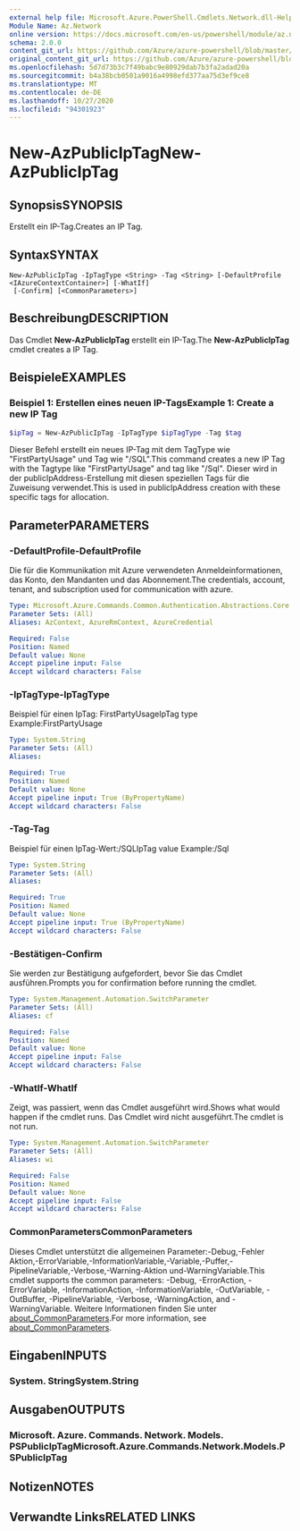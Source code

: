 ```yaml
---
external help file: Microsoft.Azure.PowerShell.Cmdlets.Network.dll-Help.xml
Module Name: Az.Network
online version: https://docs.microsoft.com/en-us/powershell/module/az.network/new-azpubliciptag
schema: 2.0.0
content_git_url: https://github.com/Azure/azure-powershell/blob/master/src/Network/Network/help/New-AzPublicIpTag.md
original_content_git_url: https://github.com/Azure/azure-powershell/blob/master/src/Network/Network/help/New-AzPublicIpTag.md
ms.openlocfilehash: 5d7d73b3c7f49babc9e80929dab7b3fa2adad20a
ms.sourcegitcommit: b4a38bcb0501a9016a4998efd377aa75d3ef9ce8
ms.translationtype: MT
ms.contentlocale: de-DE
ms.lasthandoff: 10/27/2020
ms.locfileid: "94301923"
---
```

# <span data-ttu-id="9aff4-101">New-AzPublicIpTag</span><span class="sxs-lookup"><span data-stu-id="9aff4-101">New-AzPublicIpTag</span></span>

## <span data-ttu-id="9aff4-102">Synopsis</span><span class="sxs-lookup"><span data-stu-id="9aff4-102">SYNOPSIS</span></span>
<span data-ttu-id="9aff4-103">Erstellt ein IP-Tag.</span><span class="sxs-lookup"><span data-stu-id="9aff4-103">Creates an IP Tag.</span></span>

## <span data-ttu-id="9aff4-104">Syntax</span><span class="sxs-lookup"><span data-stu-id="9aff4-104">SYNTAX</span></span>

```
New-AzPublicIpTag -IpTagType <String> -Tag <String> [-DefaultProfile <IAzureContextContainer>] [-WhatIf]
 [-Confirm] [<CommonParameters>]
```

## <span data-ttu-id="9aff4-105">Beschreibung</span><span class="sxs-lookup"><span data-stu-id="9aff4-105">DESCRIPTION</span></span>
<span data-ttu-id="9aff4-106">Das Cmdlet **New-AzPublicIpTag** erstellt ein IP-Tag.</span><span class="sxs-lookup"><span data-stu-id="9aff4-106">The **New-AzPublicIpTag** cmdlet creates a IP Tag.</span></span>

## <span data-ttu-id="9aff4-107">Beispiele</span><span class="sxs-lookup"><span data-stu-id="9aff4-107">EXAMPLES</span></span>

### <span data-ttu-id="9aff4-108">Beispiel 1: Erstellen eines neuen IP-Tags</span><span class="sxs-lookup"><span data-stu-id="9aff4-108">Example 1: Create a new IP Tag</span></span>
```powershell
$ipTag = New-AzPublicIpTag -IpTagType $ipTagType -Tag $tag
```

<span data-ttu-id="9aff4-109">Dieser Befehl erstellt ein neues IP-Tag mit dem TagType wie "FirstPartyUsage" und Tag wie "/SQL".</span><span class="sxs-lookup"><span data-stu-id="9aff4-109">This command creates a new IP Tag with the Tagtype like "FirstPartyUsage" and tag like "/Sql".</span></span> <span data-ttu-id="9aff4-110">Dieser wird in der publicIpAddress-Erstellung mit diesen speziellen Tags für die Zuweisung verwendet.</span><span class="sxs-lookup"><span data-stu-id="9aff4-110">This is used in publicIpAddress creation with these specific tags for allocation.</span></span>

## <span data-ttu-id="9aff4-111">Parameter</span><span class="sxs-lookup"><span data-stu-id="9aff4-111">PARAMETERS</span></span>

### <span data-ttu-id="9aff4-112">-DefaultProfile</span><span class="sxs-lookup"><span data-stu-id="9aff4-112">-DefaultProfile</span></span>
<span data-ttu-id="9aff4-113">Die für die Kommunikation mit Azure verwendeten Anmeldeinformationen, das Konto, den Mandanten und das Abonnement.</span><span class="sxs-lookup"><span data-stu-id="9aff4-113">The credentials, account, tenant, and subscription used for communication with azure.</span></span>

```yaml
Type: Microsoft.Azure.Commands.Common.Authentication.Abstractions.Core.IAzureContextContainer
Parameter Sets: (All)
Aliases: AzContext, AzureRmContext, AzureCredential

Required: False
Position: Named
Default value: None
Accept pipeline input: False
Accept wildcard characters: False
```

### <span data-ttu-id="9aff4-114">-IpTagType</span><span class="sxs-lookup"><span data-stu-id="9aff4-114">-IpTagType</span></span>
<span data-ttu-id="9aff4-115">Beispiel für einen IpTag: FirstPartyUsage</span><span class="sxs-lookup"><span data-stu-id="9aff4-115">IpTag type Example:FirstPartyUsage</span></span>

```yaml
Type: System.String
Parameter Sets: (All)
Aliases:

Required: True
Position: Named
Default value: None
Accept pipeline input: True (ByPropertyName)
Accept wildcard characters: False
```

### <span data-ttu-id="9aff4-116">-Tag</span><span class="sxs-lookup"><span data-stu-id="9aff4-116">-Tag</span></span>
<span data-ttu-id="9aff4-117">Beispiel für einen IpTag-Wert:/SQL</span><span class="sxs-lookup"><span data-stu-id="9aff4-117">IpTag value Example:/Sql</span></span>

```yaml
Type: System.String
Parameter Sets: (All)
Aliases:

Required: True
Position: Named
Default value: None
Accept pipeline input: True (ByPropertyName)
Accept wildcard characters: False
```

### <span data-ttu-id="9aff4-118">-Bestätigen</span><span class="sxs-lookup"><span data-stu-id="9aff4-118">-Confirm</span></span>
<span data-ttu-id="9aff4-119">Sie werden zur Bestätigung aufgefordert, bevor Sie das Cmdlet ausführen.</span><span class="sxs-lookup"><span data-stu-id="9aff4-119">Prompts you for confirmation before running the cmdlet.</span></span>

```yaml
Type: System.Management.Automation.SwitchParameter
Parameter Sets: (All)
Aliases: cf

Required: False
Position: Named
Default value: None
Accept pipeline input: False
Accept wildcard characters: False
```

### <span data-ttu-id="9aff4-120">-WhatIf</span><span class="sxs-lookup"><span data-stu-id="9aff4-120">-WhatIf</span></span>
<span data-ttu-id="9aff4-121">Zeigt, was passiert, wenn das Cmdlet ausgeführt wird.</span><span class="sxs-lookup"><span data-stu-id="9aff4-121">Shows what would happen if the cmdlet runs.</span></span>
<span data-ttu-id="9aff4-122">Das Cmdlet wird nicht ausgeführt.</span><span class="sxs-lookup"><span data-stu-id="9aff4-122">The cmdlet is not run.</span></span>

```yaml
Type: System.Management.Automation.SwitchParameter
Parameter Sets: (All)
Aliases: wi

Required: False
Position: Named
Default value: None
Accept pipeline input: False
Accept wildcard characters: False
```

### <span data-ttu-id="9aff4-123">CommonParameters</span><span class="sxs-lookup"><span data-stu-id="9aff4-123">CommonParameters</span></span>
<span data-ttu-id="9aff4-124">Dieses Cmdlet unterstützt die allgemeinen Parameter:-Debug,-Fehler Aktion,-ErrorVariable,-InformationVariable,-Variable,-Puffer,-PipelineVariable,-Verbose,-Warning-Aktion und-WarningVariable.</span><span class="sxs-lookup"><span data-stu-id="9aff4-124">This cmdlet supports the common parameters: -Debug, -ErrorAction, -ErrorVariable, -InformationAction, -InformationVariable, -OutVariable, -OutBuffer, -PipelineVariable, -Verbose, -WarningAction, and -WarningVariable.</span></span> <span data-ttu-id="9aff4-125">Weitere Informationen finden Sie unter [about_CommonParameters](http://go.microsoft.com/fwlink/?LinkID=113216).</span><span class="sxs-lookup"><span data-stu-id="9aff4-125">For more information, see [about_CommonParameters](http://go.microsoft.com/fwlink/?LinkID=113216).</span></span>

## <span data-ttu-id="9aff4-126">Eingaben</span><span class="sxs-lookup"><span data-stu-id="9aff4-126">INPUTS</span></span>

### <span data-ttu-id="9aff4-127">System. String</span><span class="sxs-lookup"><span data-stu-id="9aff4-127">System.String</span></span>

## <span data-ttu-id="9aff4-128">Ausgaben</span><span class="sxs-lookup"><span data-stu-id="9aff4-128">OUTPUTS</span></span>

### <span data-ttu-id="9aff4-129">Microsoft. Azure. Commands. Network. Models. PSPublicIpTag</span><span class="sxs-lookup"><span data-stu-id="9aff4-129">Microsoft.Azure.Commands.Network.Models.PSPublicIpTag</span></span>

## <span data-ttu-id="9aff4-130">Notizen</span><span class="sxs-lookup"><span data-stu-id="9aff4-130">NOTES</span></span>

## <span data-ttu-id="9aff4-131">Verwandte Links</span><span class="sxs-lookup"><span data-stu-id="9aff4-131">RELATED LINKS</span></span>
